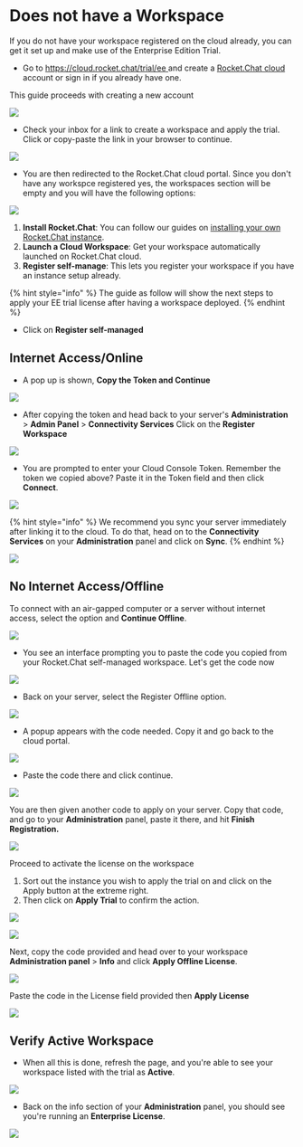 # Does not have a Workspace

If you do not have your workspace registered on the cloud already, you can get it set up and make use of the Enterprise Edition Trial.

* Go to [https://cloud.rocket.chat/trial/ee ](https://cloud.rocket.chat/trial/ee)and create a [Rocket.Chat cloud](../../rocket.chat-saas/cloud-account/) account or sign in if you already have one.

This guide proceeds with creating a new account

![](<../../.gitbook/assets/image (644) (2).png>)

* Check your inbox for a link to create a workspace and apply the trial. Click or copy-paste the link in your browser to continue.

![](<../../.gitbook/assets/image (671) (1).png>)

* You are then redirected to the Rocket.Chat cloud portal. Since you don't have any workspce registered yes, the workspaces section will be empty and you will have the following options:

![](<../../.gitbook/assets/image (639) (1).png>)

1. **Install Rocket.Chat**: You can follow our guides on [installing your own Rocket.Chat instance](../../quick-start/installing-and-updating/).
2. **Launch a Cloud Workspace**: Get your workspace automatically launched on Rocket.Chat cloud.
3. **Register self-manage**: This lets you register your workspace if you have an instance setup already.

{% hint style="info" %}
The guide as follow will show the next steps to apply your EE trial license after having a workspace deployed.
{% endhint %}

* Click on **Register self-managed**

## Internet Access/Online

* A pop up is shown, **Copy the Token and Continue**

![](<../../.gitbook/assets/image (673) (2).png>)

* After copying the token and head back to your server's **Administration** > **Admin Panel** > **Connectivity Services**  Click on the **Register Workspace**&#x20;

![](<../../.gitbook/assets/image (653).png>)

* You are prompted to enter your Cloud Console Token. Remember the token we copied above? Paste it in the Token field and then click **Connect**.

![](<../../.gitbook/assets/image (674) (2).png>)

{% hint style="info" %}
We recommend you sync your server immediately after linking it to the cloud. To do that, head on to the **Connectivity Services** on your **Administration** panel and click on **Sync**.
{% endhint %}

![](<../../.gitbook/assets/image (658) (1).png>)

## No Internet Access/Offline

To connect with an air-gapped computer or a server without internet access, select the option and **Continue Offline**.

![](<../../.gitbook/assets/image (683) (1).png>)

* You see an interface prompting you to paste the code you copied from your Rocket.Chat self-managed workspace. Let's get the code now

![](<../../.gitbook/assets/image (670) (2).png>)

* Back on your server, select the Register Offline option.&#x20;

![](<../../.gitbook/assets/image (660) (1) (1).png>)

* A popup appears with the code needed. Copy it and go back to the cloud portal.

![](<../../.gitbook/assets/image (615).png>)

* Paste the code there and click continue.

![](<../../.gitbook/assets/image (671) (1) (1) (1) (1) (1).png>)

You are then given another code to apply on your server. Copy that code, and go to your **Administration** panel, paste it there, and hit **Finish Registration.**

![](<../../.gitbook/assets/image (672) (1) (1) (1) (1) (1).png>)

Proceed to activate the license on the workspace

1. Sort out the instance you wish to apply the trial on and click on the Apply button at the extreme right.
2. Then click on **Apply Trial** to confirm the action.

![](<../../.gitbook/assets/image (663) (1).png>)

![](<../../.gitbook/assets/image (642) (1).png>)

Next, copy the code provided and head over to your workspace **Administration panel** > **Info** and click **Apply Offline License**.

![](<../../.gitbook/assets/image (656) (1) (1).png>)

Paste the code in the License field provided then **Apply License**

![](<../../.gitbook/assets/image (655) (2) (1).png>)

## Verify Active Workspace

* When all this is done, refresh the page, and you're able to see your workspace listed with the trial as **Active**.

![](<../../.gitbook/assets/image (652) (1).png>)

* Back on the info section of your **Administration** panel, you should see you're running an **Enterprise License**.

![](<../../.gitbook/assets/image (635).png>)
